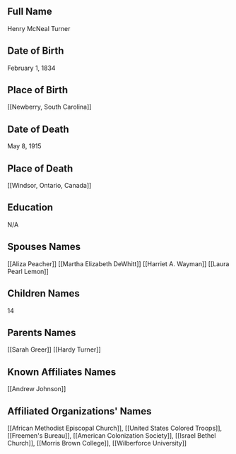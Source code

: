 ## Full Name
Henry McNeal Turner

## Date of Birth
February 1, 1834

## Place of Birth
[[Newberry, South Carolina]]

## Date of Death
May 8, 1915

## Place of Death
[[Windsor, Ontario, Canada]]

## Education
N/A

## Spouses Names
[[Aliza Peacher]]
[[Martha Elizabeth DeWhitt]]
[[Harriet A. Wayman]]
[[Laura Pearl Lemon]]

## Children Names
14

## Parents Names
[[Sarah Greer]]
[[Hardy Turner]]

## Known Affiliates Names
[[Andrew Johnson]]

## Affiliated Organizations' Names
[[African Methodist Episcopal Church]], [[United States Colored Troops]], [[Freemen's Bureau]], [[American Colonization Society]], [[Israel Bethel Church]], [[Morris Brown College]], [[Wilberforce University]]